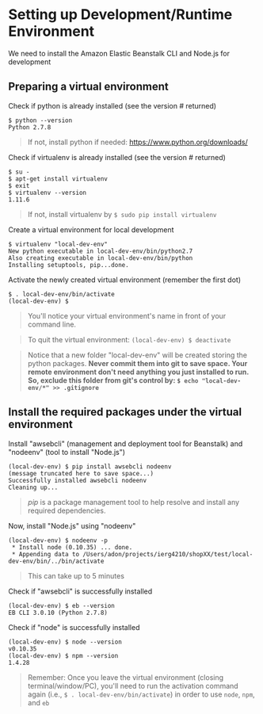 Setting up Development/Runtime Environment
====================
We need to install the Amazon Elastic Beanstalk CLI and Node.js for development

## Preparing a virtual environment
Check if python is already installed (see the version # returned)
```
$ python --version
Python 2.7.8 
```
> If not, install python if needed: https://www.python.org/downloads/

Check if virtualenv is already installed (see the version # returned)
```
$ su - 
$ apt-get install virtualenv
$ exit
$ virtualenv --version
1.11.6
```
> If not, install virtualenv by ```$ sudo pip install virtualenv ```

Create a virtual environment for local development
```
$ virtualenv "local-dev-env"
New python executable in local-dev-env/bin/python2.7
Also creating executable in local-dev-env/bin/python
Installing setuptools, pip...done.
```

Activate the newly created virtual environment (remember the first dot)
```
$ . local-dev-env/bin/activate
(local-dev-env) $ 
```
> You'll notice your virtual environment's name in front of your command line. 

> To quit the virtual environment: ```(local-dev-env) $ deactivate```

> Notice that a new folder "local-dev-env" will be created storing the python packages. **Never commit them into git to save space. Your remote environment don't need anything you just installed to run. So, exclude this folder from git's control by: ```$ echo "local-dev-env/*" >> .gitignore```**


## Install the required packages under the virtual environment

Install "awsebcli" (management and deployment tool for Beanstalk) and "nodeenv" (tool to install "Node.js")
```
(local-dev-env) $ pip install awsebcli nodeenv
(message truncated here to save space...)
Successfully installed awsebcli nodeenv
Cleaning up...
```
> *pip* is a package management tool to help resolve and install any required dependencies. 

Now, install "Node.js" using "nodeenv"
```
(local-dev-env) $ nodeenv -p
 * Install node (0.10.35) ... done.
 * Appending data to /Users/adon/projects/ierg4210/shopXX/test/local-dev-env/bin/../bin/activate
```
> This can take up to 5 minutes

Check if "awsebcli" is successfully installed
```
(local-dev-env) $ eb --version
EB CLI 3.0.10 (Python 2.7.8)
```
Check if "node" is successfully installed
```
(local-dev-env) $ node --version
v0.10.35
(local-dev-env) $ npm --version
1.4.28
```
> Remember: Once you leave the virtual environment (closing terminal/window/PC), you'll need to run the activation command again (i.e., ```$ . local-dev-env/bin/activate```)  in order to use ```node```, ```npm```, and ```eb```
